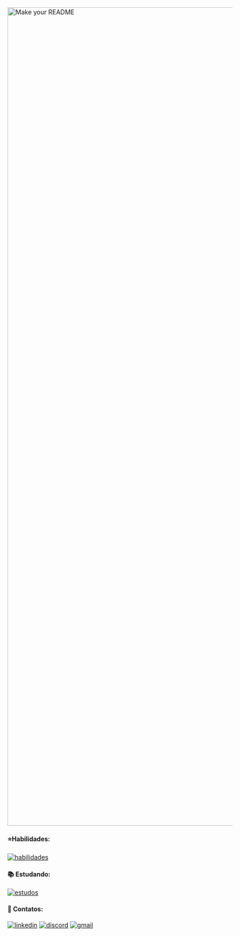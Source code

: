 <img width="1834" alt="Make your README" src="https://github.com/joao-dev7/joao-dev7/assets/117098725/11a0a5b6-17de-4674-8372-5140782cebd5">

#### ⭐Habilidades: 
[![habilidades](https://skillicons.dev/icons?i=js,html,css,git,github&perline=3)](https://skillicons.dev)

#### 📚 Estudando:
[![estudos](https://skillicons.dev/icons?i=css&perline=3)](https://skillicons.dev)

#### 🔗 Contatos:
[![linkedin](https://img.shields.io/badge/LinkedIn-0077B5?style=for-the-badge&logo=linkedin&logoColor=white)](https://www.linkedin.com/in/joaopedrossdev/)
[![discord](https://img.shields.io/badge/Discord-5865F2?style=for-the-badge&logo=discord&logoColor=white)](https://www.discord.com/users/894651919115616327/)
[![gmail](https://img.shields.io/badge/Gmail-D14836?style=for-the-badge&logo=gmail&logoColor=white)](mailto:joaopedrosilvasalesss@gmail.com)

<br />


